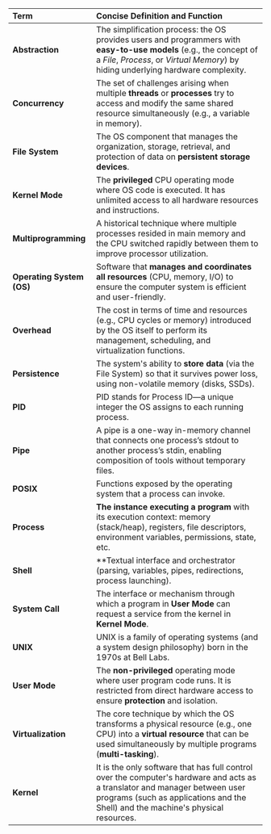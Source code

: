 
| Term | Concise Definition and Function |
| :--- | :--- |
| **Abstraction** | The simplification process: the OS provides users and programmers with **easy-to-use models** (e.g., the concept of a *File*, *Process*, or *Virtual Memory*) by hiding underlying hardware complexity. |
| **Concurrency** | The set of challenges arising when multiple **threads** or **processes** try to access and modify the same shared resource simultaneously (e.g., a variable in memory). |
| **File System** | The OS component that manages the organization, storage, retrieval, and protection of data on **persistent storage devices**. |
| **Kernel Mode** | The **privileged** CPU operating mode where OS code is executed. It has unlimited access to all hardware resources and instructions. |
| **Multiprogramming** | A historical technique where multiple processes resided in main memory and the CPU switched rapidly between them to improve processor utilization. |
| **Operating System (OS)** | Software that **manages and coordinates all resources** (CPU, memory, I/O) to ensure the computer system is efficient and user-friendly. |
| **Overhead** | The cost in terms of time and resources (e.g., CPU cycles or memory) introduced by the OS itself to perform its management, scheduling, and virtualization functions. |
| **Persistence** | The system's ability to **store data** (via the File System) so that it survives power loss, using non-volatile memory (disks, SSDs). |
| **PID** | PID stands for Process ID—a unique integer the OS assigns to each running process. |
| **Pipe** | A pipe is a one-way in-memory channel that connects one process’s stdout to another process’s stdin, enabling composition of tools without temporary files. |
| **POSIX** | Functions exposed by the operating system that a process can invoke. |
| **Process** | **The instance executing a program** with its execution context: memory (stack/heap), registers, file descriptors, environment variables, permissions, state, etc. |
| **Shell** | **Textual interface and orchestrator (parsing, variables, pipes, redirections, process launching). |
| **System Call** | The interface or mechanism through which a program in **User Mode** can request a service from the kernel in **Kernel Mode**. |
| **UNIX** | UNIX is a family of operating systems (and a system design philosophy) born in the 1970s at Bell Labs. |
| **User Mode** | The **non-privileged** operating mode where user program code runs. It is restricted from direct hardware access to ensure **protection** and isolation. |
| **Virtualization** | The core technique by which the OS transforms a physical resource (e.g., one CPU) into a **virtual resource** that can be used simultaneously by multiple programs (**multi-tasking**). |
| **Kernel** | It is the only software that has full control over the computer's hardware and acts as a translator and manager between user programs (such as applications and the Shell) and the machine's physical resources. |
